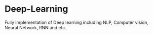# Deep-Learning
Fully implementation of Deep learning including NLP, Computer vision, Neural Network, RNN and etc.
